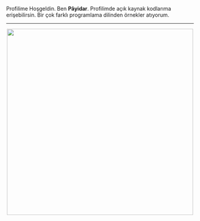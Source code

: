 <p>Profilime Hoşgeldin. Ben <b>Pâyidar</b>. Profilimde açık kaynak kodlarıma erişebilirsin. Bir çok farklı programlama dilinden örnekler atıyorum.</p>
<hr/>
<center><img fit="cover" width="500px" src="https://wallpaperaccess.com/full/2345244.jpg4"/></center>
